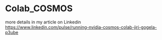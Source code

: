 # Colab_COSMOS
more details in my article on Linkedin
https://www.linkedin.com/pulse/running-nvidia-cosmos-colab-jiri-gogela-p3ube
